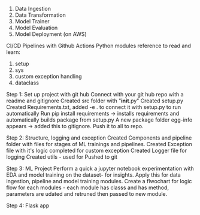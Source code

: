 1. Data Ingestion
2. Data Transformation
3. Model Trainer
4. Model Evaluation
5. Model Deployment (on AWS)

CI/CD Pipelines with Github Actions
Python modules reference to read and learn:
1. setup
2. sys
3. custom exception handling
4. dataclass

Step 1: Set up project with git hub
Connect with your git hub repo with a readme and gitignore
Created src folder with "__init__.py"
Created setup.py
Created Requirements.txt, added -e . to connect it with setup.py to run automatically
Run pip install requirements -> installs requirements and automatically builds package from setup.py
A new package folder egg-info appears -> added this to gitignore.
Push it to all to repo.

Step 2: Structure, logging and exception
Created Components and pipeline folder with files for stages of ML trainings and pipelines.
Created Exception file with it's logic completed for custom exception
Created Logger file for logging
Created utils - used for
Pushed to git

Step 3: ML Project
Perform a quick a jupyter notebook experimentation with EDA and model training on the dataset- for insights. 
Apply this for data ingestion, pipeline and model training modules.
Create a flwochart for logic flow for each modules - each module has classs and has method, parameters are udated and retruned then passed to new module.

Step 4: Flask app

